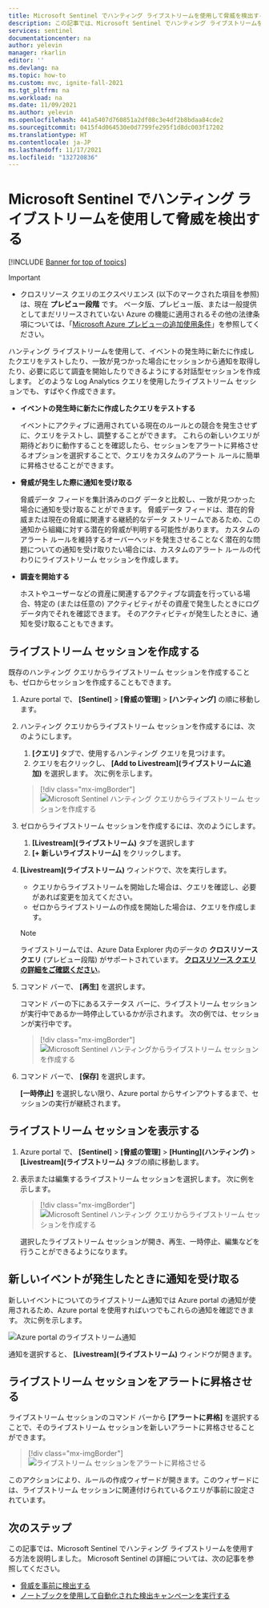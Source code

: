 ```yaml
---
title: Microsoft Sentinel でハンティング ライブストリームを使用して脅威を検出する | Microsoft Docs
description: この記事では、Microsoft Sentinel でハンティング ライブストリームを使用してデータを追跡する方法を説明します。
services: sentinel
documentationcenter: na
author: yelevin
manager: rkarlin
editor: ''
ms.devlang: na
ms.topic: how-to
ms.custom: mvc, ignite-fall-2021
ms.tgt_pltfrm: na
ms.workload: na
ms.date: 11/09/2021
ms.author: yelevin
ms.openlocfilehash: 441a5407d760851a2df08c3e4df2b8bdaa84cde2
ms.sourcegitcommit: 0415f4d064530e0d7799fe295f1d8dc003f17202
ms.translationtype: HT
ms.contentlocale: ja-JP
ms.lasthandoff: 11/17/2021
ms.locfileid: "132720836"
---
```

# <a name="use-hunting-livestream-in-microsoft-sentinel-to-detect-threats"></a>Microsoft Sentinel でハンティング ライブストリームを使用して脅威を検出する

[!INCLUDE [Banner for top of topics](./includes/banner.md)]

> [!IMPORTANT]
>
> - クロスリソース クエリのエクスペリエンス (以下のマークされた項目を参照) は、現在 **プレビュー段階** です。 ベータ版、プレビュー版、または一般提供としてまだリリースされていない Azure の機能に適用されるその他の法律条項については、「[Microsoft Azure プレビューの追加使用条件](https://azure.microsoft.com/support/legal/preview-supplemental-terms/)」を参照してください。
>

ハンティング ライブストリームを使用して、イベントの発生時に新たに作成したクエリをテストしたり、一致が見つかった場合にセッションから通知を取得したり、必要に応じて調査を開始したりできるようにする対話型セッションを作成します。 どのような Log Analytics クエリを使用したライブストリーム セッションでも、すばやく作成できます。

- **イベントの発生時に新たに作成したクエリをテストする**
    
    イベントにアクティブに適用されている現在のルールとの競合を発生させずに、クエリをテストし、調整することができます。 これらの新しいクエリが期待どおりに動作することを確認したら、セッションをアラートに昇格させるオプションを選択することで、クエリをカスタムのアラート ルールに簡単に昇格させることができます。

- **脅威が発生した際に通知を受け取る**
    
    脅威データ フィードを集計済みのログ データと比較し、一致が見つかった場合に通知を受け取ることができます。 脅威データ フィードは、潜在的脅威または現在の脅威に関連する継続的なデータ ストリームであるため、この通知から組織に対する潜在的脅威が判明する可能性があります。 カスタムのアラート ルールを維持するオーバーヘッドを発生させることなく潜在的な問題についての通知を受け取りたい場合には、カスタムのアラート ルールの代わりにライブストリーム セッションを作成します。

- **調査を開始する**
    
    ホストやユーザーなどの資産に関連するアクティブな調査を行っている場合、特定の (または任意の) アクティビティがその資産で発生したときにログ データ内でそれを確認できます。 そのアクティビティが発生したときに、通知を受け取ることもできます。


## <a name="create-a-livestream-session"></a>ライブストリーム セッションを作成する

既存のハンティング クエリからライブストリーム セッションを作成することも、ゼロからセッションを作成することもできます。

1. Azure portal で、 **[Sentinel]**  >  **[脅威の管理]**  >  **[ハンティング]** の順に移動します。

1. ハンティング クエリからライブストリーム セッションを作成するには、次のようにします。
    
    1. **[クエリ]** タブで、使用するハンティング クエリを見つけます。
    1. クエリを右クリックし、 **[Add to Livestream]\(ライブストリームに追加\)** を選択します。 次に例を示します。
    
    > [!div class="mx-imgBorder"]
    > ![Microsoft Sentinel ハンティング クエリからライブストリーム セッションを作成する](./media/livestream/livestream-from-query.png)

1. ゼロからライブストリーム セッションを作成するには、次のようにします。 
    
    1. **[Livestream]\(ライブストリーム\)** タブを選択します
    1. **[+ 新しいライブストリーム]** をクリックします。
    
1. **[Livestream]\(ライブストリーム\)** ウィンドウで、次を実行します。
    
    - クエリからライブストリームを開始した場合は、クエリを確認し、必要があれば変更を加えてください。
    - ゼロからライブストリームの作成を開始した場合は、クエリを作成します。

    > [!NOTE]
    > ライブストリームでは、Azure Data Explorer 内のデータの **クロスリソース クエリ** (プレビュー段階) がサポートされています。 [**クロスリソース クエリの詳細をご確認ください**](../azure-monitor/logs/azure-monitor-data-explorer-proxy.md#cross-query-your-log-analytics-or-application-insights-resources-and-azure-data-explorer)。

1. コマンド バーで、 **[再生]** を選択します。
    
    コマンド バーの下にあるステータス バーに、ライブストリーム セッションが実行中であるか一時停止しているかが示されます。 次の例では、セッションが実行中です。
    
    > [!div class="mx-imgBorder"]
    > ![Microsoft Sentinel ハンティングからライブストリーム セッションを作成する](./media/livestream/livestream-session.png)

1. コマンド バーで、 **[保存]** を選択します。
    
    **[一時停止]** を選択しない限り、Azure portal からサインアウトするまで、セッションの実行が継続されます。

## <a name="view-your-livestream-sessions"></a>ライブストリーム セッションを表示する

1. Azure portal で、 **[Sentinel]**  >  **[脅威の管理]**  >  **[Hunting]\(ハンティング\)**  >  **[Livestream]\(ライブストリーム\)** タブの順に移動します。

1. 表示または編集するライブストリーム セッションを選択します。 次に例を示します。
    
    > [!div class="mx-imgBorder"]
    > ![Microsoft Sentinel ハンティング クエリからライブストリーム セッションを作成する](./media/livestream/livestream-tab.png)
    
    選択したライブストリーム セッションが開き、再生、一時停止、編集などを行うことができるようになります。

## <a name="receive-notifications-when-new-events-occur"></a>新しいイベントが発生したときに通知を受け取る

新しいイベントについてのライブストリーム通知では Azure portal の通知が使用されるため、Azure portal を使用すればいつでもこれらの通知を確認できます。 次に例を示します。

![Azure portal のライブストリーム通知](./media/livestream/notification.png)

通知を選択すると、 **[Livestream]\(ライブストリーム\)** ウィンドウが開きます。
 
## <a name="elevate-a-livestream-session-to-an-alert"></a>ライブストリーム セッションをアラートに昇格させる

ライブストリーム セッションのコマンド バーから **[アラートに昇格]** を選択することで、そのライブストリーム セッションを新しいアラートに昇格させることができます。

> [!div class="mx-imgBorder"]
> ![ライブストリーム セッションをアラートに昇格させる](./media/livestream/elevate-to-alert.png)

このアクションにより、ルールの作成ウィザードが開きます。このウィザードには、ライブストリーム セッションに関連付けられているクエリが事前に設定されています。

## <a name="next-steps"></a>次のステップ

この記事では、Microsoft Sentinel でハンティング ライブストリームを使用する方法を説明しました。 Microsoft Sentinel の詳細については、次の記事を参照してください。

- [脅威を事前に検出する](hunting.md)
- [ノートブックを使用して自動化された検出キャンペーンを実行する](notebooks.md)
